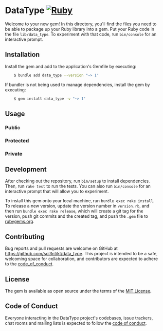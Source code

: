 # DataType [![Ruby](https://github.com/sci3nti5t/data_type/actions/workflows/ruby.yml/badge.svg)](https://github.com/sci3nti5t/data_type/actions/workflows/ruby.yml)

Welcome to your new gem! In this directory, you'll find the files you need to be able to package up your Ruby library into a gem. Put your Ruby code in the file `lib/data_type`. To experiment with that code, run `bin/console` for an interactive prompt.

## Installation

Install the gem and add to the application's Gemfile by executing:

```bash
    $ bundle add data_type --version "~> 1"
```

If bundler is not being used to manage dependencies, install the gem by executing:

```bash
    $ gem install data_type -v "~> 1"
```

## Usage

### Public 

### Protected

### Private

## Development

After checking out the repository, run `bin/setup` to install dependencies.
Then, run `rake test` to run the tests. You can also run `bin/console` for an
interactive prompt that will allow you to experiment.

To install this gem onto your local machine, run `bundle exec rake install`. To
release a new version, update the version number in `version.rb`, and then run
`bundle exec rake release`, which will create a git tag for the version, push
git commits and the created tag, and push the `.gem` file to
[rubygems.org](https:/rubygems.org).

## Contributing

Bug reports and pull requests are welcome on GitHub at
https://github.com/sci3nti5t/data_type. This project is intended to be a safe,
welcoming space for collaboration, and contributors are expected to adhere to
the
[code_of_conduct](https://github.com/sci3nti5t/data_type/blob/main/CODE_OF_CONDUCT.md).

## License

The gem is available as open source under the terms of the 
[MIT License](https://opensource.org/licenses/MIT).

## Code of Conduct

Everyone interacting in the DataType project's codebases, issue trackers, chat
 rooms and mailing lists is expected to follow the 
[code of conduct](https://github.com/sci3nti5t/data_type/blob/main/CODE_OF_CONDUCT.md).
